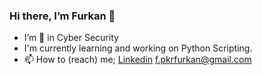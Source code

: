 ### Hi there, I’m Furkan 👋
- I’m 👀 in Cyber Security
- I'm currently learning and working on Python Scripting.
- 📫 How to (reach) me; <a href="https://www.linkedin.com/in/furkan-peker-a9b1061ba">Linkedin</a>        f.pkrfurkan@gmail.com



<!---
furkanpeker/furkanpeker is a ✨ special ✨ repository because its `README.md` (this file) appears on your GitHub profile.
You can click the Preview link to take a look at your changes.
--->

